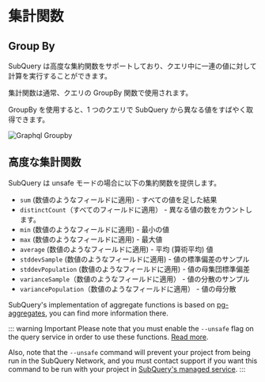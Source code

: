 # 集計関数

## Group By

SubQuery は高度な集約関数をサポートしており、クエリ中に一連の値に対して計算を実行することができます。

集計関数は通常、クエリの GroupBy 関数で使用されます。

GroupBy を使用すると、1 つのクエリで SubQuery から異なる値をすばやく取得できます。

![Graphql Groupby](/assets/img/graphql_aggregation.png)

## 高度な集計関数

SubQuery は unsafe モードの場合に以下の集約関数を提供します。

- `sum` (数値のようなフィールドに適用) - すべての値を足した結果
- `distinctCount`（すべてのフィールドに適用） - 異なる値の数をカウントします。
- `min` (数値のようなフィールドに適用) - 最小の値
- `max` (数値のようなフィールドに適用) - 最大値
- `average` (数値のようなフィールドに適用) - 平均 (算術平均) 値
- `stddevSample` (数値のようなフィールドに適用) - 値の標準偏差のサンプル
- `stddevPopulation` (数値のようなフィールドに適用) - 値の母集団標準偏差
- `varianceSample`（数値のようなフィールドに適用） - 値の分散のサンプル
- `variancePopulation`（数値のようなフィールドに適用） - 値の母分散

SubQuery's implementation of aggregate functions is based on [pg-aggregates](https://github.com/graphile/pg-aggregates), you can find more information there.

::: warning Important Please note that you must enable the `--unsafe` flag on the query service in order to use these functions. [Read more](./references.md#unsafe-query-service).

Also, note that the `--unsafe` command will prevent your project from being run in the SubQuery Network, and you must contact support if you want this command to be run with your project in [SubQuery's managed service](https://project.subquery.network). :::
